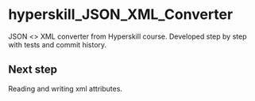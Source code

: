# hyperskill_JSON_XML_Converter

JSON <> XML converter from Hyperskill course. Developed step by step with tests and commit history.

<h2>Next step</h2>
Reading and writing xml attributes.
